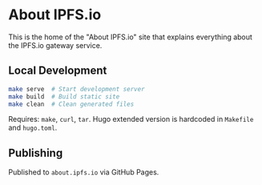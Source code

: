 # About IPFS.io


This is the home of the "About IPFS.io" site that explains everything about the IPFS.io gateway service.

## Local Development

```bash
make serve  # Start development server
make build  # Build static site
make clean  # Clean generated files
```

Requires: `make`, `curl`, `tar`. Hugo extended version is hardcoded in `Makefile` and `hugo.toml`.

## Publishing

Published to `about.ipfs.io` via GitHub Pages.

